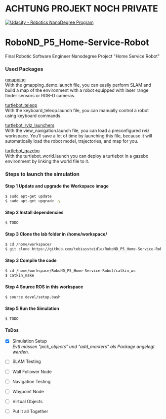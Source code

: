 # ACHTUNG PROJEKT NOCH PRIVATE

[![Udacity - Robotics NanoDegree Program](https://s3-us-west-1.amazonaws.com/udacity-robotics/Extra+Images/RoboND_flag.png)](https://www.udacity.com/robotics)

# RoboND_P5_Home-Service-Robot
Final Robotic Software Engineer Nanodegree Project "Home Service Robot"

### Used Packages

[gmapping](http://wiki.ros.org/gmapping)  
With the gmapping_demo.launch file, you can easily perform SLAM and build a map of the environment with a robot equipped with laser range finder sensors or RGB-D cameras.

[turtlebot_teleop](http://wiki.ros.org/turtlebot_teleop)  
With the keyboard_teleop.launch file, you can manually control a robot using keyboard commands.

[turtlebot_rviz_launchers](http://wiki.ros.org/turtlebot_rviz_launchers)  
With the view_navigation.launch file, you can load a preconfigured rviz workspace. You’ll save a lot of time by launching this file, because it will automatically load the robot model, trajectories, and map for you.

[turtlebot_gazebo](http://wiki.ros.org/turtlebot_gazebo)  
With the turtlebot_world.launch you can deploy a turtlebot in a gazebo environment by linking the world file to it.

### Steps to launch the simulation

#### Step 1 Update and upgrade the Workspace image
```sh
$ sudo apt-get update
$ sudo apt-get upgrade -y
```

#### Step 2 Install dependencies
```sh
$ TODO

```

#### Step 3 Clone the lab folder in /home/workspace/
```sh
$ cd /home/workspace/
$ git clone https://github.com/tobiassteidle/RoboND_P5_Home-Service-Robot

```

#### Step 3 Compile the code
```sh
$ cd /home/workspace/RoboND_P5_Home-Service-Robot/catkin_ws
$ catkin_make
```

#### Step 4 Source ROS in this workspace
```sh
$ source devel/setup.bash
```

#### Step 5 Run the Simulation
```sh
$ TODO
```




#### ToDos
- [x] Simulation Setup  
*Evtl müssen "pick_objects" und "add_markers" als Package angelegt werden.*

- [ ] SLAM Testing
- [ ] Wall Follower Node
- [ ] Navigation Testing
- [ ] Waypoint Node
- [ ] Virtual Objects
- [ ] Put it all Together
